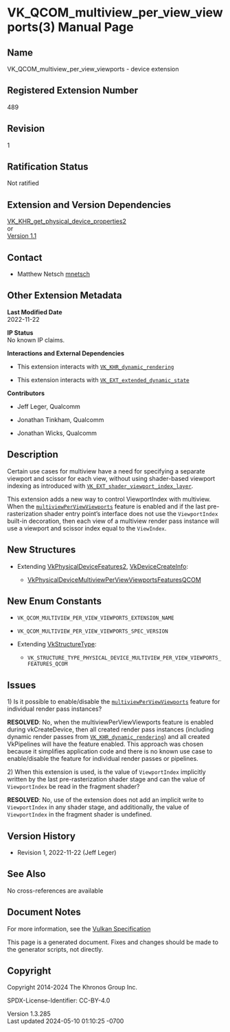 # VK_QCOM_multiview_per_view_viewports(3) Manual Page

## Name

VK_QCOM_multiview_per_view_viewports - device extension



## <a href="#_registered_extension_number" class="anchor"></a>Registered Extension Number

489

## <a href="#_revision" class="anchor"></a>Revision

1

## <a href="#_ratification_status" class="anchor"></a>Ratification Status

Not ratified

## <a href="#_extension_and_version_dependencies" class="anchor"></a>Extension and Version Dependencies

[VK_KHR_get_physical_device_properties2](https://registry.khronos.org/vulkan/specs/1.3-extensions/man/html/VK_KHR_get_physical_device_properties2.html)  
or  
[Version 1.1](#versions-1.1)  

## <a href="#_contact" class="anchor"></a>Contact

- Matthew Netsch <a
  href="https://github.com/KhronosGroup/Vulkan-Docs/issues/new?body=%5BVK_QCOM_multiview_per_view_viewports%5D%20@mnetsch%0A*Here%20describe%20the%20issue%20or%20question%20you%20have%20about%20the%20VK_QCOM_multiview_per_view_viewports%20extension*"
  target="_blank" rel="nofollow noopener"><em></em>mnetsch</a>

## <a href="#_other_extension_metadata" class="anchor"></a>Other Extension Metadata

**Last Modified Date**  
2022-11-22

**IP Status**  
No known IP claims.

**Interactions and External Dependencies**  
- This extension interacts with
  [`VK_KHR_dynamic_rendering`](VK_KHR_dynamic_rendering.html)

- This extension interacts with
  [`VK_EXT_extended_dynamic_state`](VK_EXT_extended_dynamic_state.html)

**Contributors**  
- Jeff Leger, Qualcomm

- Jonathan Tinkham, Qualcomm

- Jonathan Wicks, Qualcomm

## <a href="#_description" class="anchor"></a>Description

Certain use cases for multiview have a need for specifying a separate
viewport and scissor for each view, without using shader-based viewport
indexing as introduced with
[`VK_EXT_shader_viewport_index_layer`](VK_EXT_shader_viewport_index_layer.html).

This extension adds a new way to control ViewportIndex with multiview.
When the <a
href="https://registry.khronos.org/vulkan/specs/1.3-extensions/html/vkspec.html#features-multiview-per-view-viewports"
target="_blank"
rel="noopener"><code>multiviewPerViewViewports</code></a> feature is
enabled and if the last pre-rasterization shader entry point’s interface
does not use the `ViewportIndex` built-in decoration, then each view of
a multiview render pass instance will use a viewport and scissor index
equal to the `ViewIndex`.

## <a href="#_new_structures" class="anchor"></a>New Structures

- Extending [VkPhysicalDeviceFeatures2](https://registry.khronos.org/vulkan/specs/1.3-extensions/man/html/VkPhysicalDeviceFeatures2.html),
  [VkDeviceCreateInfo](https://registry.khronos.org/vulkan/specs/1.3-extensions/man/html/VkDeviceCreateInfo.html):

  - [VkPhysicalDeviceMultiviewPerViewViewportsFeaturesQCOM](https://registry.khronos.org/vulkan/specs/1.3-extensions/man/html/VkPhysicalDeviceMultiviewPerViewViewportsFeaturesQCOM.html)

## <a href="#_new_enum_constants" class="anchor"></a>New Enum Constants

- `VK_QCOM_MULTIVIEW_PER_VIEW_VIEWPORTS_EXTENSION_NAME`

- `VK_QCOM_MULTIVIEW_PER_VIEW_VIEWPORTS_SPEC_VERSION`

- Extending [VkStructureType](https://registry.khronos.org/vulkan/specs/1.3-extensions/man/html/VkStructureType.html):

  - `VK_STRUCTURE_TYPE_PHYSICAL_DEVICE_MULTIVIEW_PER_VIEW_VIEWPORTS_FEATURES_QCOM`

## <a href="#_issues" class="anchor"></a>Issues

1\) Is it possible to enable/disable the <a
href="https://registry.khronos.org/vulkan/specs/1.3-extensions/html/vkspec.html#features-multiview-per-view-viewports"
target="_blank"
rel="noopener"><code>multiviewPerViewViewports</code></a> feature for
individual render pass instances?

**RESOLVED**: No, when the multiviewPerViewViewports feature is enabled
during vkCreateDevice, then all created render pass instances (including
dynamic render passes from
[`VK_KHR_dynamic_rendering`](VK_KHR_dynamic_rendering.html)) and all
created VkPipelines will have the feature enabled. This approach was
chosen because it simplifies application code and there is no known use
case to enable/disable the feature for individual render passes or
pipelines.

2\) When this extension is used, is the value of `ViewportIndex`
implicitly written by the last pre-rasterization shader stage and can
the value of `ViewportIndex` be read in the fragment shader?

**RESOLVED**: No, use of the extension does not add an implicit write to
`ViewportIndex` in any shader stage, and additionally, the value of
`ViewportIndex` in the fragment shader is undefined.

## <a href="#_version_history" class="anchor"></a>Version History

- Revision 1, 2022-11-22 (Jeff Leger)

## <a href="#_see_also" class="anchor"></a>See Also

No cross-references are available

## <a href="#_document_notes" class="anchor"></a>Document Notes

For more information, see the <a
href="https://registry.khronos.org/vulkan/specs/1.3-extensions/html/vkspec.html#VK_QCOM_multiview_per_view_viewports"
target="_blank" rel="noopener">Vulkan Specification</a>

This page is a generated document. Fixes and changes should be made to
the generator scripts, not directly.

## <a href="#_copyright" class="anchor"></a>Copyright

Copyright 2014-2024 The Khronos Group Inc.

SPDX-License-Identifier: CC-BY-4.0

Version 1.3.285  
Last updated 2024-05-10 01:10:25 -0700
